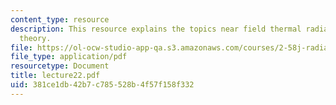 ```yaml
---
content_type: resource
description: This resource explains the topics near field thermal radiation, fluctuation-dissipation
  theory.
file: https://ol-ocw-studio-app-qa.s3.amazonaws.com/courses/2-58j-radiative-transfer-spring-2006/381ce1db42b7c785528b4f57f158f332_lecture22.pdf
file_type: application/pdf
resourcetype: Document
title: lecture22.pdf
uid: 381ce1db-42b7-c785-528b-4f57f158f332
---
```

